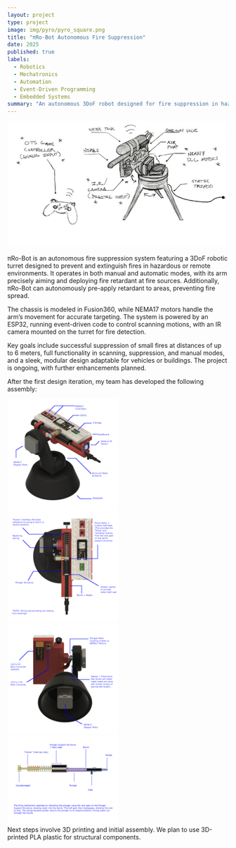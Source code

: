 ```yaml
---
layout: project
type: project
image: img/pyro/pyro_square.png
title: "πRo-Bot Autonomous Fire Suppression"
date: 2025
published: true
labels:
  - Robotics
  - Mechatronics
  - Automation
  - Event-Driven Programming
  - Embedded Systems
summary: "An autonomous 3DoF robot designed for fire suppression in hazardous environments, featuring both manual and automatic control."
---
```


<div class="text-center">
  <img class="img-fluid" src="../img/pyro/pyro_concept.jpg" alt="πRo-Bot Concept">
</div>

πRo-Bot is an autonomous fire suppression system featuring a 3DoF robotic turret designed to prevent and extinguish fires in hazardous or remote environments. It operates in both manual and automatic modes, with its arm precisely aiming and deploying fire retardant at fire sources. Additionally, πRo-Bot can autonomously pre-apply retardant to areas, preventing fire spread.

The chassis is modeled in Fusion360, while NEMA17 motors handle the arm’s movement for accurate targeting. The system is powered by an ESP32, running event-driven code to control scanning motions, with an IR camera mounted on the turret for fire detection.

Key goals include successful suppression of small fires at distances of up to 6 meters, full functionality in scanning, suppression, and manual modes, and a sleek, modular design adaptable for vehicles or buildings. The project is ongoing, with further enhancements planned.

After the first design iteration, my team has developed the following assembly:
<div class="text-center">
  <div class="row">
    <div class="col-md-6">
      <img class="img-fluid" src="../img/pyro/pyro1_iso.png" alt="Pyro ISO View" style="width: 50%;">
    </div>
    <div class="col-md-6">
      <img class="img-fluid" src="../img/pyro/pyro1_top.png" alt="Pyro Top View" style="width: 50%;">
    </div>
  </div>
  
  <div class="row">
    <div class="col-md-6">
      <img class="img-fluid" src="../img/pyro/pyro1_bottom.png" alt="Pyro Bottom View" style="width: 50%;">
    </div>
    <div class="col-md-6">
      <img class="img-fluid" src="../img/pyro/pyro_firing_assembly.png" alt="Pyro Firing Assembly" style="width: 50%;">
    </div>
  </div>
</div>
Next steps involve 3D printing and initial assembly. We plan to use 3D-printed PLA plastic for structural components.
